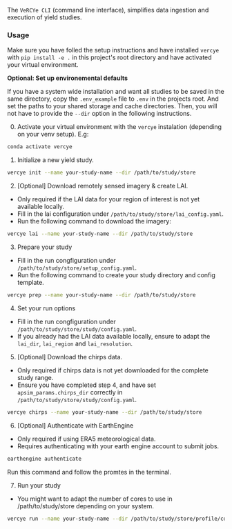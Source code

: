 The `VeRCYe CLI` (command line interface), simplifies data ingestion and execution of yield studies.

### Usage

Make sure you have folled the setup instructions and have installed `vercye` with `pip install -e .` in this project's root directory and have activated your virtual environment.

**Optional: Set up environemental defaults**

If you have a system wide installation and want all studies to be saved in the same directory, copy the `.env_example` file to `.env` in the projects root. And set the paths to your shared storage and cache directories. Then, you will not have to provide the `--dir` option in the following instructions.


0. Activate your virtual environment with the `vercye` instalation (depending on your venv setup). E.g:

```bash
conda activate vercye
```

1. Initialize a new yield study.

```bash
vercye init --name your-study-name --dir /path/to/study/store
```

2. [Optional] Download remotely sensed imagery & create LAI.

- Only required if the LAI data for your region of interest is not yet available locally.
- Fill in the lai configuration under `/path/to/study/store/lai_config.yaml`.
- Run the following command to download the imagery:
```bash
vercye lai --name your-study-name --dir /path/to/study/store
```

3. Prepare your study

- Fill in the run congfiguration under `/path/to/study/store/setup_config.yaml`.
- Run the following command to create your study directory and config template.
```bash
vercye prep --name your-study-name --dir /path/to/study/store
```
4. Set your run options

- Fill in the run congfiguration under `/path/to/study/store/study/config.yaml`.
- If you already had the LAI data available locally, ensure to adapt the `lai_dir`, `lai_region` and `lai_resolution`.


5. [Optional] Download the chirps data.

- Only required if chirps data is not yet downloaded for the complete study range.
- Ensure you have completed step 4, and have set `apsim_params.chirps_dir` correctly in `/path/to/study/store/study/config.yaml`.

```bash
vercye chirps --name your-study-name --dir /path/to/study/store
```

6. [Optional] Authenticate with EarthEngine

- Only required if using ERA5 meteorological data.
- Requires authenticating with your earth engine account to submit jobs.

```bash
earthengine authenticate
```

Run this command and follow the promtes in the terminal.

7. Run your study

- You might want to adapt the number of cores to use in /path/to/study/store depending on your system.

```bash
vercye run --name your-study-name --dir /path/to/study/store/profile/config.yaml
```